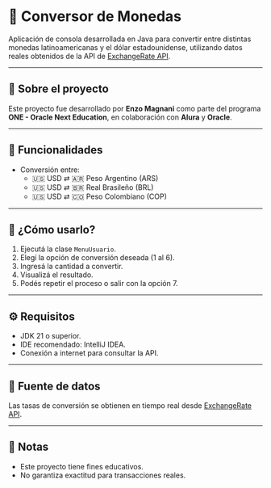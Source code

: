 # 💱 Conversor de Monedas

Aplicación de consola desarrollada en Java para convertir entre distintas monedas latinoamericanas y el dólar estadounidense, utilizando datos reales obtenidos de la API de [ExchangeRate API](https://www.exchangerate-api.com/).

---

## 📘 Sobre el proyecto

Este proyecto fue desarrollado por **Enzo Magnani** como parte del programa **ONE - Oracle Next Education**, en colaboración con **Alura** y **Oracle**.

---

## 🚀 Funcionalidades

- Conversión entre:
  - 🇺🇸 USD ⇄ 🇦🇷 Peso Argentino (ARS)
  - 🇺🇸 USD ⇄ 🇧🇷 Real Brasileño (BRL)
  - 🇺🇸 USD ⇄ 🇨🇴 Peso Colombiano (COP)

---

## 🧪 ¿Cómo usarlo?

1. Ejecutá la clase `MenuUsuario`.
2. Elegí la opción de conversión deseada (1 al 6).
3. Ingresá la cantidad a convertir.
4. Visualizá el resultado.
5. Podés repetir el proceso o salir con la opción 7.

---

## ⚙️ Requisitos

- JDK 21 o superior.
- IDE recomendado: IntelliJ IDEA.
- Conexión a internet para consultar la API.

---

## 📡 Fuente de datos

Las tasas de conversión se obtienen en tiempo real desde [ExchangeRate API](https://www.exchangerate-api.com/).

---

## 📝 Notas

- Este proyecto tiene fines educativos.
- No garantiza exactitud para transacciones reales.

